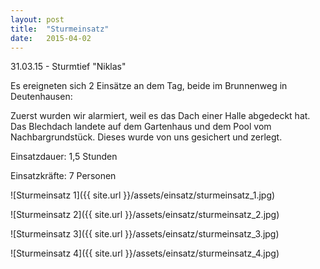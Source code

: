 ```yaml
---
layout: post
title:  "Sturmeinsatz"
date:   2015-04-02
---
```


31.03.15 - Sturmtief "Niklas"

Es ereigneten sich 2 Einsätze an dem Tag, beide im Brunnenweg in Deutenhausen:

Zuerst wurden wir alarmiert, weil es das Dach einer Halle abgedeckt hat. Das Blechdach landete auf dem Gartenhaus und dem Pool vom Nachbargrundstück.
Dieses wurde von uns gesichert und zerlegt.

Einsatzdauer: 1,5 Stunden

Einsatzkräfte: 7 Personen

![Sturmeinsatz 1]({{ site.url }}/assets/einsatz/sturmeinsatz_1.jpg)

![Sturmeinsatz 2]({{ site.url }}/assets/einsatz/sturmeinsatz_2.jpg)

![Sturmeinsatz 3]({{ site.url }}/assets/einsatz/sturmeinsatz_3.jpg)

![Sturmeinsatz 4]({{ site.url }}/assets/einsatz/sturmeinsatz_4.jpg)

